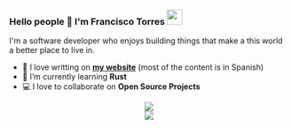 <h3 align="left">Hello people 👋 I'm Francisco Torres</a> <img src="https://emojis.slackmojis.com/emojis/images/1579216111/7550/pikachu_wave.gif?1579216111" width="28" /></h3>

I'm a software developer who enjoys building things that make a this world a better place to live in.

- 📖 I love writting on [**my website**](https://deimoshall.dev/) (most of the content is in Spanish)
- 🌱 I’m currently learning **Rust**
- 💻 I love to collaborate on **Open Source Projects**

<div align="center">
    <img src="https://github-readme-stats.vercel.app/api?username=deimoshall&show_icons=true&count_privattrue&hide=issues&border_radius=20&theme=tokyonight" />
</div>

<div align="center">
    <img src="https://github-readme-stats.vercel.app/api/top-langs/?username=deimoshall&langs_count=7&exclude_repo=js-course&border_radius=20&theme=tokyonight">
</div>
